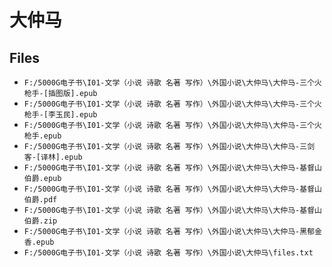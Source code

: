 # 大仲马

## Files

- `F:/5000G电子书\I01-文学（小说 诗歌 名著 写作）\外国小说\大仲马\大仲马-三个火枪手-[插图版].epub`
- `F:/5000G电子书\I01-文学（小说 诗歌 名著 写作）\外国小说\大仲马\大仲马-三个火枪手-[李玉民].epub`
- `F:/5000G电子书\I01-文学（小说 诗歌 名著 写作）\外国小说\大仲马\大仲马-三个火枪手.epub`
- `F:/5000G电子书\I01-文学（小说 诗歌 名著 写作）\外国小说\大仲马\大仲马-三剑客-[译林].epub`
- `F:/5000G电子书\I01-文学（小说 诗歌 名著 写作）\外国小说\大仲马\大仲马-基督山伯爵.epub`
- `F:/5000G电子书\I01-文学（小说 诗歌 名著 写作）\外国小说\大仲马\大仲马-基督山伯爵.pdf`
- `F:/5000G电子书\I01-文学（小说 诗歌 名著 写作）\外国小说\大仲马\大仲马-基督山伯爵.zip`
- `F:/5000G电子书\I01-文学（小说 诗歌 名著 写作）\外国小说\大仲马\大仲马-黑郁金香.epub`
- `F:/5000G电子书\I01-文学（小说 诗歌 名著 写作）\外国小说\大仲马\files.txt`
